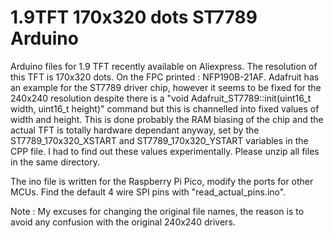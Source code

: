 # 1.9TFT 170x320 dots ST7789 Arduino

Arduino files for 1.9 TFT recently available on Aliexpress. The resolution of this TFT is 170x320 dots. On the FPC printed : NFP190B-21AF.  Adafruit has an example for the ST7789 driver chip, however it seems to be fixed for the 240x240 resolution despite there is a "void Adafruit_ST7789::init(uint16_t width, uint16_t height)" command but this is channelled into fixed values of width and height. This is done probably the RAM biasing of the chip and the actual TFT is totally hardware dependant anyway, set by the ST7789_170x320_XSTART and ST7789_170x320_YSTART variables in the CPP file. I had to find out these values experimentally. Please unzip all files in the same directory. 

The ino file is written for the Raspberry Pi Pico, modify the ports for other MCUs.  Find the default 4 wire SPI pins with "read_actual_pins.ino".

Note : My excuses for changing the original file names, the reason is to avoid any confusion with the original 240x240 drivers.
